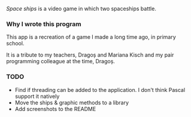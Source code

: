 _Space ships_ is a video game in which two spaceships battle.

### Why I wrote this program

This app is a recreation of a game I made a long time ago,
in primary school.

It is a tribute to my teachers, Dragoș and Mariana Kisch and
my pair programming colleague at the time, Dragoș.

### TODO
* Find if threading can be added to the application. I don't think
Pascal support it natively
* Move the ships & graphic methods to a library
* Add screenshots to the README

